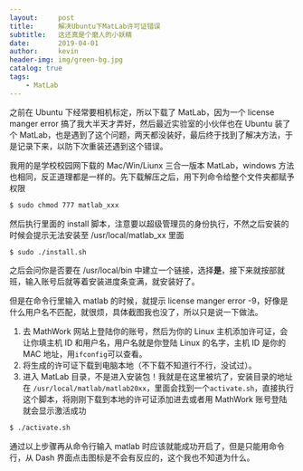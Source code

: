 ```yaml
---
layout:     post
title:      解决Ubuntu下MatLab许可证错误
subtitle:   这还真是个磨人的小妖精
date:       2019-04-01
author:     kevin
header-img: img/green-bg.jpg
catalog: true
tags:
    - MatLab
---
```


之前在 Ubuntu 下经常要相机标定，所以下载了 MatLab，因为一个 license manger error 搞了我大半天才弄好，然后最近实验室的小伙伴也在 Ubuntu 装了个 MatLab，也是遇到了这个问题，两天都没装好，最后终于找到了解决方法，于是记录下来，以防下次重装还遇到这个错误。

我用的是学校校园网下载的 Mac/Win/Liunx 三合一版本 MatLab，windows 方法也相同，反正道理都是一样的。先下载解压之后，用下列命令给整个文件夹都赋予权限

```bash
$ sudo chmod 777 matlab_xxx
```

然后执行里面的 install 脚本，注意要以超级管理员的身份执行，不然之后安装的时候会提示无法安装至 /usr/local/matlab_xx 里面

```bash
$ sudo ./install.sh
```

之后会问你是否要在 /usr/local/bin 中建立一个链接，选择**是**，接下来就按部就班，输入账号后就等着安装进度条变满，就安装好了。

但是在命令行里输入 matlab 的时候，就提示 license manger error -9，好像是什么用户名不匹配，就很烦，具体截图我也没了，所以只是说一下做法。

1. 去 MathWork 网站上登陆你的账号，然后为你的 Linux 主机添加许可证，会让你填主机 ID 和用户名，用户名就是你登陆 Linux 的名字，主机 ID 是你的 MAC 地址，用`ifconfig`可以查看。
2. 将生成的许可证下载到电脑本地（不下载不知道行不行，没试过）。
3. 进入 MatLab 目录，不是进入安装包！我就是在这里被坑了，安装目录的地址在 `/usr/local/matlab/matlab20xx`，里面会找到一个`activate.sh`，直接执行这个脚本，将刚刚下载到本地的许可证添加进去或者用 MathWork 账号登陆就会显示激活成功

```bash
$ ./activate.sh
```

通过以上步骤再从命令行输入 matlab 时应该就能成功开启了，但是只能用命令行，从 Dash 界面点击图标是不会有反应的，这个我也不知道为什么。
